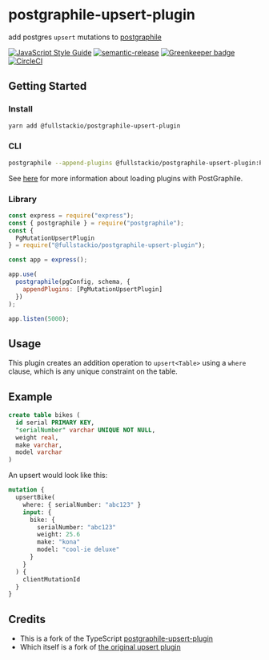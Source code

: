 # postgraphile-upsert-plugin

add postgres `upsert` mutations to [postgraphile](https://www.graphile.org/postgraphile)

[![JavaScript Style Guide](https://img.shields.io/badge/code_style-standard-brightgreen.svg)](https://standardjs.com) [![semantic-release](https://img.shields.io/badge/%20%20%F0%9F%93%A6%F0%9F%9A%80-semantic--release-e10079.svg)](https://github.com/semantic-release/semantic-release) [![Greenkeeper badge](https://badges.greenkeeper.io/cdaringe/postgraphile-upsert.svg)](https://greenkeeper.io/) [![CircleCI](https://circleci.com/gh/cdaringe/postgraphile-upsert.svg?style=svg)](https://circleci.com/gh/cdaringe/postgraphile-upsert)

## Getting Started

### Install

```bash
yarn add @fullstackio/postgraphile-upsert-plugin
```

### CLI

```bash
postgraphile --append-plugins @fullstackio/postgraphile-upsert-plugin:PgMutationUpsertPlugin
```

See [here](https://www.graphile.org/postgraphile/extending/#loading-additional-plugins) for
more information about loading plugins with PostGraphile.

### Library

```js
const express = require("express");
const { postgraphile } = require("postgraphile");
const {
  PgMutationUpsertPlugin
} = require("@fullstackio/postgraphile-upsert-plugin");

const app = express();

app.use(
  postgraphile(pgConfig, schema, {
    appendPlugins: [PgMutationUpsertPlugin]
  })
);

app.listen(5000);
```

## Usage

This plugin creates an addition operation to `upsert<Table>` using a `where` clause, which is any unique constraint on the table.

## Example

```sql
create table bikes (
  id serial PRIMARY KEY,
  "serialNumber" varchar UNIQUE NOT NULL,
  weight real,
  make varchar,
  model varchar
)
```

An upsert would look like this:

```graphql
mutation {
  upsertBike(
    where: { serialNumber: "abc123" }
    input: {
      bike: {
        serialNumber: "abc123"
        weight: 25.6
        make: "kona"
        model: "cool-ie deluxe"
      }
    }
  ) {
    clientMutationId
  }
}
```

## Credits

- This is a fork of the TypeScript [postgraphile-upsert-plugin](https://github.com/cdaringe/postgraphile-upsert)
- Which itself is a fork of [the original upsert plugin](https://github.com/einarjegorov/graphile-upsert-plugin/blob/master/index.js)
